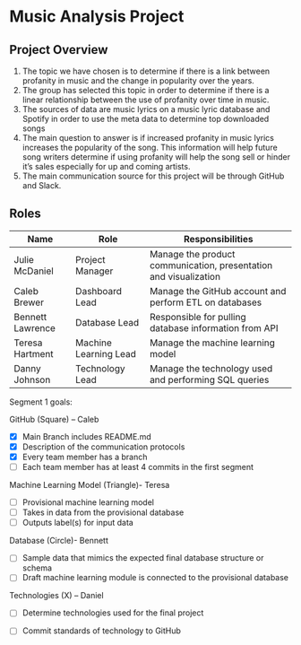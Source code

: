 # Music Analysis Project

   ## Project Overview
      
1.	The topic we have chosen is to determine if there is a link between profanity in music and the change in popularity over the years.
2.	The group has selected this topic in order to determine if there is a linear relationship between the use of profanity over time in music.
3.	The sources of data are music lyrics on a music lyric database and Spotify in order to use the meta data to determine top downloaded songs
4.	The main question to answer is if increased profanity in music lyrics increases the popularity of the song.  This information will help future song writers determine if using profanity will help the song sell or hinder it’s sales especially for up and coming artists.
5.    The main communication source for this project will be through GitHub and Slack.  


   ## Roles
   | Name  | Role | Responsibilities|
   | --- | --- | --- |
   | Julie McDaniel  | Project Manager | Manage the product communication, presentation and visualization|
   | Caleb Brewer  | Dashboard Lead | Manage the GitHub account and perform ETL on databases|
   | Bennett Lawrence  | Database Lead | Responsible for pulling database information from API|
   | Teresa Hartment  | Machine Learning Lead | Manage the machine learning model|
   | Danny Johnson  | Technology Lead | Manage the technology used and performing SQL queries|
   

Segment 1 goals:

GitHub (Square) – Caleb
- [x] Main Branch includes README.md
- [x] Description of the communication protocols
- [x] Every team member has a branch
- [ ] Each team member has at least 4 commits in the first segment

Machine Learning Model (Triangle)- Teresa
- [ ] Provisional machine learning model
- [ ] Takes in data from the provisional database
- [ ] Outputs label(s) for input data

Database (Circle)- Bennett
- [ ] Sample data that mimics the expected final database structure or schema
- [ ] Draft machine learning module is connected to the provisional database

Technologies (X) – Daniel
- [ ] Determine technologies used for the final project
- [ ] Commit standards of technology to GitHub

